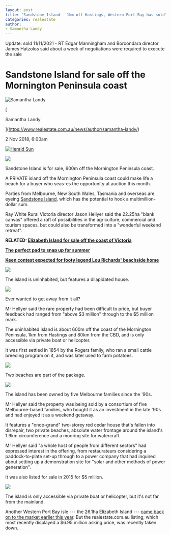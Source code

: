 ```yaml
---
layout: post
title: "Sandstone Island - 1km off Hastings, Western Port Bay has sold"
categories: realestate
author:
- Samantha Landy
---
```


Update: sold 11/11/2021 - RT Edgar Manningham and Boroondara director James Hatzolos said about a week of negotiations were required to execute the sale 


Sandstone Island for sale off the Mornington Peninsula coast
============================================================

![Samantha Landy](https://www.realestate.com.au/blog/images/2464x2545-fit,progressive/2019/01/16153819/CHP_Export_175655793_Herald-Sun-realestate-reporter-Samantha-Landy.-Picture-Josie-Hayden1.jpg "Samantha Landy")

[

Samantha Landy

](https://www.realestate.com.au/news/author/samantha-landy/)

2 Nov 2018, 6:00am

[![Herald Sun](https://www.realestate.com.au/news/wp-content/themes/REA/library/images/news/herald-sun.svg)](http://heraldsun.com.au/ "Return to Herald Sun")

![](https://www.realestate.com.au/blog/images/726x408-fit,progressive/2018/11/02060018/capi_38b8c062e891836de95096bb8fb6e282_d2d23018c151eafb9a1cd68fcbaf18a3.jpeg)

Sandstone Island is for sale, 600m off the Mornington Peninsula coast.

A PRIVATE island off the Mornington Peninsula coast could make life a beach for a buyer who seas-es the opportunity at auction this month.

Parties from Melbourne, New South Wales, Tasmania and overseas are eyeing [Sandstone Island](https://www.realestate.com.au/property-lifestyle-vic-bittern-7993690), which has the potential to hook a multimillion-dollar sum.

Ray White Rural Victoria director Jason Hellyer said the 22.25ha "blank canvas" offered a raft of possibilities in the agriculture, commercial and tourism spaces, but could also be transformed into a "wonderful weekend retreat".

**RELATED: [Elizabeth Island for sale off the coast of Victoria\
](https://www.realestate.com.au/news/elizabeth-island-for-sale-off-the-coast-of-victoria/?rsf=syn:news:nca:hs:socref)**

**[The perfect pad to snap up for summer](https://www.realestate.com.au/news/blairgowrie-coastal-charmer-the-perfect-house-purchase-heading-into-summer/?rsf=syn:news:nca:hs:socref)**

**[Keen contest expected for footy legend Lou Richards' beachside home](https://www.realestate.com.au/news/keen-contest-expected-for-footy-legends-beachside-home/?rsf=syn:news:nca:hs:socref)**

**[](https://www.realestate.com.au/news/keen-contest-expected-for-footy-legends-beachside-home/?rsf=syn:news:nca:hs:spa)**

![](https://www.realestate.com.au/blog/images/762x429-fit,progressive/2018/11/02060004/capi_38b8c062e891836de95096bb8fb6e282_fdc6f22842f1467037a2ed7303cf4bc5.jpeg)

The island is uninhabited, but features a dilapidated house.

![](https://www.realestate.com.au/blog/images/762x429-fit,progressive/2018/11/02060006/capi_38b8c062e891836de95096bb8fb6e282_05f0a2fc8afa8066dc951e2ff18f962c.jpeg)

Ever wanted to get away from it all?

Mr Hellyer said the rare property had been difficult to price, but buyer feedback had ranged from "above $3 million" through to the $5 million mark.

The uninhabited island is about 600m off the coast of the Mornington Peninsula, 1km from Hastings and 80km from the CBD, and is only accessible via private boat or helicopter.

It was first settled in 1854 by the Rogers family, who ran a small cattle breeding program on it, and was later used to farm potatoes.

![](https://www.realestate.com.au/blog/images/762x429-fit,progressive/2018/11/02060008/capi_38b8c062e891836de95096bb8fb6e282_03ae3ddecee6fa1bcaa583f0d4c5c25f.jpeg)

Two beaches are part of the package.

![](https://www.realestate.com.au/blog/images/762x429-fit,progressive/2018/11/02060010/capi_38b8c062e891836de95096bb8fb6e282_5ada1797a92978a01563e7ba13904d34.jpeg)

The island has been owned by five Melbourne families since the '90s.

Mr Hellyer said the property was being sold by a consortium of five Melbourne-based families, who bought it as an investment in the late '90s and had enjoyed it as a weekend getaway.

It features a "once-grand" two-storey red cedar house that's fallen into disrepair, two private beaches, absolute water frontage around the island's 1.9km circumference and a mooring site for watercraft.

Mr Hellyer said "a whole host of people from different sectors" had expressed interest in the offering, from restaurateurs considering a paddock-to-plate set-up through to a power company that had inquired about setting up a demonstration site for "solar and other methods of power generation".

It was also listed for sale in 2015 for $5 million.

![](https://www.realestate.com.au/blog/images/762x429-fit,progressive/2018/11/02060013/capi_38b8c062e891836de95096bb8fb6e282_38f574f010ca4fb638004e9c3649eab4.jpeg)

The island is only accessible via private boat or helicopter, but it's not far from the mainland.

Another Western Port Bay isle --- the 26.1ha Elizabeth Island --- [came back on to the market earlier this year](https://www.realestate.com.au/news/elizabeth-island-for-sale-off-the-coast-of-victoria/?rsf=syn:news:nca:hs:spa). But the realestate.com.au listing, which most recently displayed a $6.95 million asking price, was recently taken down.
